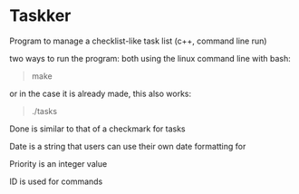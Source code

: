# Taskker
Program to manage a checklist-like task list (c++, command line run)

two ways to run the program:
both using the linux command line with bash:

>make

or in the case it is already made, this also works:

>./tasks


Done is similar to that of a checkmark for tasks

Date is a string that users can use their own date formatting for

Priority is an integer value

ID is used for commands
